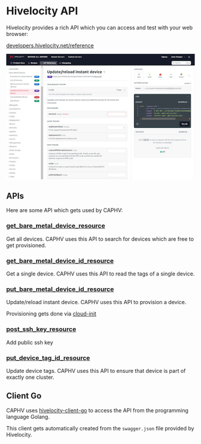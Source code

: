 # Hivelocity API

Hivelocity provides a rich API which you can access and test with your web browser:

[developers.hivelocity.net/reference](https://developers.hivelocity.net/reference/)

![Hivelocity API](./hivelocity-api.jpg)

## APIs

Here are some API which gets used by CAPHV:

### [get_bare_metal_device_resource](https://developers.hivelocity.net/reference/get_bare_metal_device_resource)

Get all devices. CAPHV uses this API to search for devices which are free to get provisioned.

### [get_bare_metal_device_id_resource](https://developers.hivelocity.net/reference/get_bare_metal_device_id_resource)

Get a single device. CAPHV uses this API to read the tags of a single device.

### [put_bare_metal_device_id_resource](https://developers.hivelocity.net/reference/put_bare_metal_device_id_resource)

Update/reload instant device. CAPHV uses this API to provision a device.

Provisioning gets done via [cloud-init](https://cloudinit.readthedocs.io/en/latest/)

### [post_ssh_key_resource](https://developers.hivelocity.net/reference/post_ssh_key_resource)

Add public ssh key

### [put_device_tag_id_resource](https://developers.hivelocity.net/reference/put_device_tag_id_resource)

Update device tags. CAPHV uses this API to ensure that device is part of exactly one cluster.

## Client Go

CAPHV uses [hivelocity-client-go](https://github.com/hivelocity/hivelocity-client-go) to access the API from the programming language Golang.

This client gets automatically created from the `swagger.json` file provided by Hivelocity.

